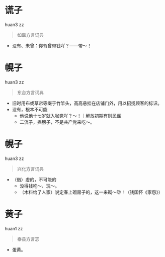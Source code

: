 # 谎子
huan3 zz
> 如皋方言词典
- 没有、未曾：你哿曾带钱吖？——带～！

# 幌子
huan3 zz
> 东台方言词典
- 旧时用布或草帘等缀于竹竿头，高高悬挂在店铺门外，用以招揽顾客的标识。
- 没有，根本不可能
  - 他说他十七岁就入咖党吖？～！｜解放初期有则民谣
  - 二流子，摇膀子，不是共产党来吃～。

# 幌子
huan3 zz
> 兴化方言词典
- （借）虚的，不可能的
  - 没得钱吃～、玩～。
  - （木料给了人家）说定春上砌房子的，这一来砌～唦！（钱国怀《家怨》）

# 黄子
huan1 zz
> 泰县方言志
- 蛋黄。

